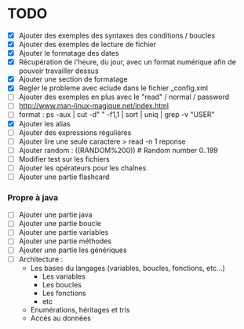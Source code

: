 # TODO

- [x] Ajouter des exemples des syntaxes des conditions / boucles
- [x] Ajouter des exemples de lecture de fichier
- [x] Ajouter le formatage des dates
- [x] Récupération de l'heure, du jour, avec un format numérique afin de pouvoir travailler dessus
- [x] Ajouter une section de formatage
- [x] Regler le probleme avec eclude dans le fichier \_config.xml
- [ ] Ajouter des exemples en plus avec le "read" / normal / password
- [ ] http://www.man-linux-magique.net/index.html
- [ ] format : ps -aux | cut -d" " -f1,1 | sort | uniq | grep -v "USER"
- [x] Ajouter les alias
- [ ] Ajouter des expressions régulières
- [ ] Ajouter lire une seule caractere > read -n 1 reponse
- [ ] Ajouter random : $(($RANDOM%200)) # Random number 0..199
- [ ] Modifier test sur les fichiers
- [ ] Ajouter les opérateurs pour les chaînes
- [ ] Ajouter une partie flashcard

### Propre à java

- [ ] Ajouter une partie java
- [ ] Ajouter une partie boucle
- [ ] Ajouter une partie variables
- [ ] Ajouter une partie méthodes
- [ ] Ajouter une partie les génériques
- [ ] Architecture :
  - Les bases du langages (variables, boucles, fonctions, etc...)
    - Les variables
    - Les boucles
    - Les fonctions
    - etc
  - Enumérations, héritages et tris
  - Accés au données
